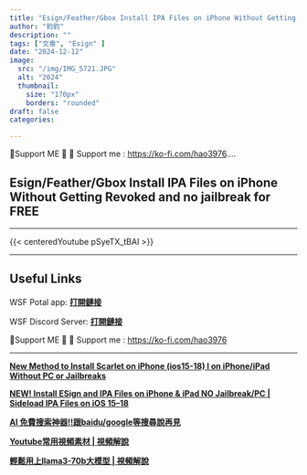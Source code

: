 ```yaml
---
title: "Esign/Feather/Gbox Install IPA Files on iPhone Without Getting Revoked and no jailbreak for FREE"
author: "鈞鈞"
description: ""
tags: ["文章", "Esign" ]
date: "2024-12-12"
image:
  src: "/img/IMG_5721.JPG"
  alt: "2024"
  thumbnail:
    size: "170px"
    borders: "rounded"
draft: false
categories:

---
```


🤝Support ME 🤝
💸 Support me : https://ko-fi.com/hao3976....
<!--more-->

## **Esign/Feather/Gbox Install IPA Files on iPhone Without Getting Revoked and no jailbreak for FREE**

---
{{< centeredYoutube pSyeTX_tBAI >}}


---

## **Useful Links**

WSF Potal app:
**[打開鏈接](https://whysoooofurious.netlify.app/downloads)**

WSF Discord Server:
**[打開鏈接](https://discord.gg/wsf)**

🤝Support ME 🤝
💸 Support me : https://ko-fi.com/hao3976

---

**[New Method to Install Scarlet on iPhone (ios15-18) I on iPhone/iPad Without PC or Jailbreaks](https://jiun8631.vercel.app/post/scarlet/)**

**[NEW! Install ESign and IPA Files on iPhone & iPad NO Jailbreak/PC | Sideload IPA Files on iOS 15–18](https://jiun8631.vercel.app/post/esign/)**

**[AI 免費搜索神器!!跟baidu/google等搜尋說再見](https://jiun8631.vercel.app/post/search/)**

**[Youtube常用視頻素材 | 視頻解說](https://jiun8631.vercel.app/post/shine_vidoe/)**

**[輕鬆用上llama3-70b大模型 | 視頻解說](https://jiun8631.vercel.app/post/llama3_vidoe/)**